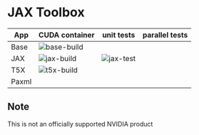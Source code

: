 # JAX Toolbox

| App                               | CUDA container | unit tests  | parallel tests |
| --------------------------------- | -------------- | ----------- | -------------- |
| Base                              | ![base-build]  |             |                |
| JAX                               | ![jax-build]   | ![jax-test] |                |
| T5X                               | ![t5x-build]   |             |                |
| Paxml                             |                |             |                |


[base-build]: https://img.shields.io/github/actions/workflow/status/NVIDIA/JAX-Toolbox/base-build.yaml?label=weekly&logo=docker

[jax-build]: https://img.shields.io/github/actions/workflow/status/NVIDIA/JAX-Toolbox/jax-build.yaml?label=nightly&logo=docker
[jax-test]: https://img.shields.io/github/actions/workflow/status/NVIDIA/JAX-Toolbox/jax-test.yaml?label=V100&logo=nvidia

[t5x-build]: https://img.shields.io/github/actions/workflow/status/NVIDIA/JAX-Toolbox/t5x.yaml?label=nightly&logo=docker




## Note
This is not an officially supported NVIDIA product
